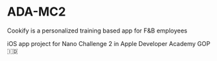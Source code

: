 # ADA-MC2
Cookify is a personalized training based app for F&amp;B employees

iOS app project for Nano Challenge 2 in Apple Developer Academy GOP 🇮🇩
